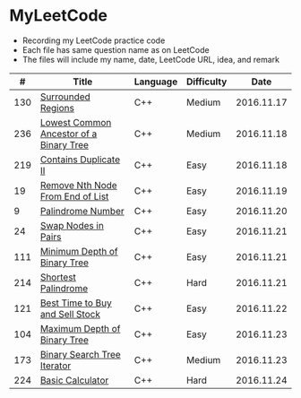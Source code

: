 # MyLeetCode
- Recording my LeetCode practice code
- Each file has same question name as on LeetCode
- The files will include my name, date, LeetCode URL, idea, and remark

| # | Title | Language | Difficulty | Date |
|---| ----- | -------- | ---------- | ---- |
|130|[Surrounded Regions](https://leetcode.com/problems/surrounded-regions/) | C++ |Medium| 2016.11.17|
|236|[Lowest Common Ancestor of a Binary Tree](https://leetcode.com/problems/lowest-common-ancestor-of-a-binary-tree/) | C++ |Medium|2016.11.18|
|219|[Contains Duplicate II](https://leetcode.com/problems/contains-duplicate-ii/)| C++ |Easy| 2016.11.18|
|19|[Remove Nth Node From End of List](https://leetcode.com/problems/remove-nth-node-from-end-of-list/)|C++|Easy|2016.11.19|
|9|[Palindrome Number](https://leetcode.com/problems/palindrome-number/)|C++|Easy|2016.11.20|
|24|[Swap Nodes in Pairs](https://leetcode.com/problems/swap-nodes-in-pairs/)|C++|Easy|2016.11.21|
|111|[Minimum Depth of Binary Tree](https://leetcode.com/problems/minimum-depth-of-binary-tree/)|C++|Easy|2016.11.21|
|214|[Shortest Palindrome](https://leetcode.com/problems/shortest-palindrome/)|C++|Hard|2016.11.21|
|121|[Best Time to Buy and Sell Stock](https://leetcode.com/problems/best-time-to-buy-and-sell-stock/)|C++|Easy|2016.11.22|
|104|[Maximum Depth of Binary Tree](https://leetcode.com/problems/maximum-depth-of-binary-tree/)|C++|Easy|2016.11.23|
|173|[Binary Search Tree Iterator](https://leetcode.com/problems/binary-search-tree-iterator/)|C++|Medium|2016.11.23|
|224|[Basic Calculator](https://leetcode.com/problems/basic-calculator/)|C++|Hard|2016.11.24|
